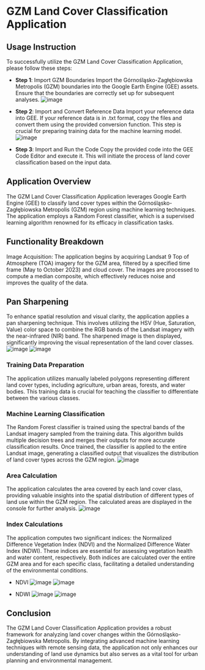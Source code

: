 # GZM Land Cover Classification Application

## **Usage Instruction**

To successfully utilize the GZM Land Cover Classification Application, please follow these steps:

- **Step 1**: Import GZM Boundaries
Import the Górnośląsko-Zagłębiowska Metropolis (GZM) boundaries into the Google Earth Engine (GEE) assets. Ensure that the boundaries are correctly set up for subsequent analyses.
![image](https://github.com/user-attachments/assets/aa3c4273-c5d9-42a2-ab06-ee7b96202550)


- **Step 2**: Import and Convert Reference Data
Import your reference data into GEE. If your reference data is in .txt format, copy the files and convert them using the provided conversion function. This step is crucial for preparing training data for the machine learning model.
![image](https://github.com/user-attachments/assets/83e7883c-6083-4ce9-b6df-ed1d1e7ebea9)

- **Step 3**: Import and Run the Code
Copy the provided code into the GEE Code Editor and execute it. This will initiate the process of land cover classification based on the input data.

## Application Overview
The GZM Land Cover Classification Application leverages Google Earth Engine (GEE) to classify land cover types within the Górnośląsko-Zagłębiowska Metropolis (GZM) region using machine learning techniques. The application employs a Random Forest classifier, which is a supervised learning algorithm renowned for its efficacy in classification tasks.

## Functionality Breakdown
Image Acquisition: The application begins by acquiring Landsat 9 Top of Atmosphere (TOA) imagery for the GZM area, filtered by a specified time frame (May to October 2023) and cloud cover. The images are processed to compute a median composite, which effectively reduces noise and improves the quality of the data.

## Pan Sharpening
 To enhance spatial resolution and visual clarity, the application applies a pan sharpening technique. This involves utilizing the HSV (Hue, Saturation, Value) color space to combine the RGB bands of the Landsat imagery with the near-infrared (NIR) band. The sharpened image is then displayed, significantly improving the visual representation of the land cover classes.
![image](https://github.com/user-attachments/assets/9ce83695-ff71-4494-89f3-2e31c27dd55a)
![image](https://github.com/user-attachments/assets/378d146a-aaa2-486d-a828-fef5a539b967)


### Training Data Preparation
The application utilizes manually labeled polygons representing different land cover types, including agriculture, urban areas, forests, and water bodies. This training data is crucial for teaching the classifier to differentiate between the various classes.

### Machine Learning Classification
The Random Forest classifier is trained using the spectral bands of the Landsat imagery sampled from the training data. This algorithm builds multiple decision trees and merges their outputs for more accurate classification results. Once trained, the classifier is applied to the entire Landsat image, generating a classified output that visualizes the distribution of land cover types across the GZM region.
![image](https://github.com/user-attachments/assets/f589d992-b1a3-43a0-8d56-433b6f09fa10)


### Area Calculation
 The application calculates the area covered by each land cover class, providing valuable insights into the spatial distribution of different types of land use within the GZM region. The calculated areas are displayed in the console for further analysis.
![image](https://github.com/user-attachments/assets/96145465-c02b-4e2d-b1c3-fb613dc7dc22)


### Index Calculations
 The application computes two significant indices: the Normalized Difference Vegetation Index (NDVI) and the Normalized Difference Water Index (NDWI). These indices are essential for assessing vegetation health and water content, respectively. Both indices are calculated over the entire GZM area and for each specific class, facilitating a detailed understanding of the environmental conditions.

- NDVI
![image](https://github.com/user-attachments/assets/ab056295-6942-496a-901c-6cf896588b6e)
![image](https://github.com/user-attachments/assets/de3b4370-5ef0-448b-89b1-49e4dd8956ba)


- NDWI
![image](https://github.com/user-attachments/assets/a61ae5ad-70ff-421f-b1fb-e530e01863cf)
![image](https://github.com/user-attachments/assets/3bfd0217-2a46-43c9-82d5-4ce61e7f7761)



## Conclusion
The GZM Land Cover Classification Application provides a robust framework for analyzing land cover changes within the Górnośląsko-Zagłębiowska Metropolis. By integrating advanced machine learning techniques with remote sensing data, the application not only enhances our understanding of land use dynamics but also serves as a vital tool for urban planning and environmental management.
